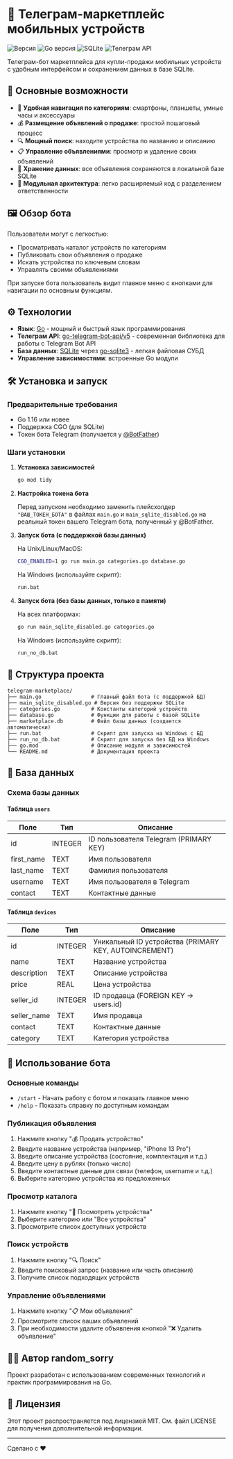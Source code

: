 # 📱 Телеграм-маркетплейс мобильных устройств

![Версия](https://img.shields.io/badge/Версия-1.0.0-blue)
![Go версия](https://img.shields.io/badge/Go-1.16%2B-00ADD8)
![SQLite](https://img.shields.io/badge/SQLite-3-003B57)
![Телеграм API](https://img.shields.io/badge/Telegram%20API-Bot-26A5E4)

Телеграм-бот маркетплейса для купли-продажи мобильных устройств с удобным интерфейсом и сохранением данных в базе SQLite.

## 🌟 Основные возможности

- 📱 **Удобная навигация по категориям**: смартфоны, планшеты, умные часы и аксессуары
- 💰 **Размещение объявлений о продаже**: простой пошаговый процесс
- 🔍 **Мощный поиск**: находите устройства по названию и описанию
- 📋 **Управление объявлениями**: просмотр и удаление своих объявлений
- 💾 **Хранение данных**: все объявления сохраняются в локальной базе SQLite
- 🧩 **Модульная архитектура**: легко расширяемый код с разделением ответственности

## 🖼️ Обзор бота

Пользователи могут с легкостью:
- Просматривать каталог устройств по категориям
- Публиковать свои объявления о продаже
- Искать устройства по ключевым словам
- Управлять своими объявлениями

При запуске бота пользователь видит главное меню с кнопками для навигации по основным функциям.

## ⚙️ Технологии

- **Язык**: [Go](https://golang.org/) - мощный и быстрый язык программирования
- **Телеграм API**: [go-telegram-bot-api/v5](https://github.com/go-telegram-bot-api/telegram-bot-api) - современная библиотека для работы с Telegram Bot API
- **База данных**: [SQLite](https://www.sqlite.org/) через [go-sqlite3](https://github.com/mattn/go-sqlite3) - легкая файловая СУБД
- **Управление зависимостями**: встроенные Go модули

## 🛠️ Установка и запуск

### Предварительные требования

- Go 1.16 или новее
- Поддержка CGO (для SQLite)
- Токен бота Telegram (получается у [@BotFather](https://t.me/BotFather))

### Шаги установки

1. **Установка зависимостей**
   ```bash
   go mod tidy
   ```

2. **Настройка токена бота**
   
   Перед запуском необходимо заменить плейсхолдер `"ВАШ_ТОКЕН_БОТА"` в файлах `main.go` и `main_sqlite_disabled.go` на реальный токен вашего Telegram бота, полученный у @BotFather.

3. **Запуск бота (с поддержкой базы данных)**
   
   На Unix/Linux/MacOS:
   ```bash
   CGO_ENABLED=1 go run main.go categories.go database.go
   ```
   
   На Windows (используйте скрипт):
   ```bash
   run.bat
   ```

4. **Запуск бота (без базы данных, только в памяти)**
   
   На всех платформах:
   ```bash
   go run main_sqlite_disabled.go categories.go
   ```
   
   На Windows (используйте скрипт):
   ```bash
   run_no_db.bat
   ```

## 📂 Структура проекта

```
telegram-marketplace/
├── main.go                # Главный файл бота (с поддержкой БД)
├── main_sqlite_disabled.go # Версия без поддержки SQLite
├── categories.go          # Константы категорий устройств
├── database.go            # Функции для работы с базой SQLite
├── marketplace.db         # Файл базы данных (создается автоматически)
├── run.bat                # Скрипт для запуска на Windows с БД
├── run_no_db.bat          # Скрипт для запуска без БД на Windows
├── go.mod                 # Описание модуля и зависимостей
└── README.md              # Документация проекта
```

## 💽 База данных

### Схема базы данных

#### Таблица `users`
| Поле | Тип | Описание |
|------|-----|----------|
| id | INTEGER | ID пользователя Telegram (PRIMARY KEY) |
| first_name | TEXT | Имя пользователя |
| last_name | TEXT | Фамилия пользователя |
| username | TEXT | Имя пользователя в Telegram |
| contact | TEXT | Контактные данные |

#### Таблица `devices`
| Поле | Тип | Описание |
|------|-----|----------|
| id | INTEGER | Уникальный ID устройства (PRIMARY KEY, AUTOINCREMENT) |
| name | TEXT | Название устройства |
| description | TEXT | Описание устройства |
| price | REAL | Цена устройства |
| seller_id | INTEGER | ID продавца (FOREIGN KEY → users.id) |
| seller_name | TEXT | Имя продавца |
| contact | TEXT | Контактные данные |
| category | TEXT | Категория устройства |

## 🚀 Использование бота

### Основные команды

- `/start` - Начать работу с ботом и показать главное меню
- `/help` - Показать справку по доступным командам

### Публикация объявления

1. Нажмите кнопку "💰 Продать устройство"
2. Введите название устройства (например, "iPhone 13 Pro")
3. Введите описание устройства (состояние, комплектация и т.д.)
4. Введите цену в рублях (только число)
5. Введите контактные данные для связи (телефон, username и т.д.)
6. Выберите категорию устройства из предложенных

### Просмотр каталога

1. Нажмите кнопку "📱 Посмотреть устройства"
2. Выберите категорию или "Все устройства"
3. Просмотрите список доступных устройств

### Поиск устройств

1. Нажмите кнопку "🔍 Поиск"
2. Введите поисковый запрос (название или часть описания)
3. Получите список подходящих устройств

### Управление объявлениями

1. Нажмите кнопку "📋 Мои объявления"
2. Просмотрите список ваших объявлений
3. При необходимости удалите объявления кнопкой "❌ Удалить объявление"

## 👨‍💻 Автор random_sorry

Проект разработан с использованием современных технологий и практик программирования на Go.

## 📄 Лицензия

Этот проект распространяется под лицензией MIT. См. файл LICENSE для получения дополнительной информации.

---

Сделано с ❤️